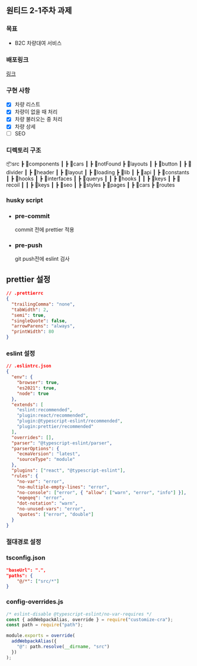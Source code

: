 ## 원티드 2-1주차 과제

### 목표

- B2C 차량대여 서비스

### 배포링크

[링크](https://pre-onboarding-7th-2-1-4.web.app/)

### 구현 사항

- [x] 차량 리스트
- [x] 차량이 없을 때 처리
- [x] 차량 불러오는 중 처리
- [x] 차량 상세
- [ ] SEO

### 디렉토리 구조

📦src
┣ 📂components
┃ ┣ 📂cars
┃ ┣ 📂notFound
┣ 📂layouts
┃ ┣ 📂button
┃ ┣ 📂divider
┃ ┣ 📂header
┃ ┣ 📂layout
┃ ┣ 📂loading
┣ 📂lib
┃ ┣ 📂api
┃ ┣ 📂constants
┃ ┣ 📂hooks
┃ ┣ 📂interfaces
┃ ┣ 📂querys
┃ ┃ ┣ 📂hooks
┃ ┃ ┣ 📂keys
┃ ┣ 📂recoil
┃ ┃ ┣ 📂keys
┃ ┣ 📂seo
┃ ┣ 📂styles
┣ 📂pages
┃ ┣ 📂cars
┣ 📂routes

### husky script

- ### pre-commit
  commit 전에 prettier 적용
- ### pre-push
  git push전에 eslint 검사

## prettier 설정

```json
// .prettierrc
{
  "trailingComma": "none",
  "tabWidth": 2,
  "semi": true,
  "singleQuote": false,
  "arrowParens": "always",
  "printWidth": 80
}
```

### eslint 설정

```json
// .eslintrc.json
{
  "env": {
    "browser": true,
    "es2021": true,
    "node": true
  },
  "extends": [
    "eslint:recommended",
    "plugin:react/recommended",
    "plugin:@typescript-eslint/recommended",
    "plugin:prettier/recommended"
  ],
  "overrides": [],
  "parser": "@typescript-eslint/parser",
  "parserOptions": {
    "ecmaVersion": "latest",
    "sourceType": "module"
  },
  "plugins": ["react", "@typescript-eslint"],
  "rules": {
    "no-var": "error",
    "no-multiple-empty-lines": "error",
    "no-console": ["error", { "allow": ["warn", "error", "info"] }],
    "eqeqeq": "error",
    "dot-notation": "warn",
    "no-unused-vars": "error",
    "quotes": ["error", "double"]
  }
}
```

### 절대경로 설정

### tsconfig.json

```json
"baseUrl": ".",
"paths": {
    "@/*": ["src/*"]
}
```

### config-overrides.js

```js
/* eslint-disable @typescript-eslint/no-var-requires */
const { addWebpackAlias, override } = require("customize-cra");
const path = require("path");

module.exports = override(
  addWebpackAlias({
    "@": path.resolve(__dirname, "src")
  })
);
```
